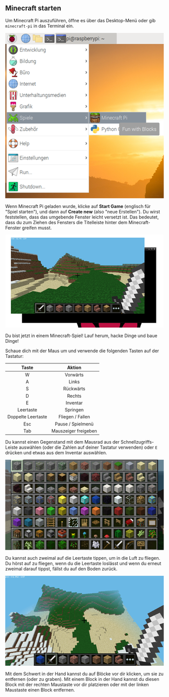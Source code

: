 ## Minecraft starten

Um Minecraft Pi auszuführen, öffne es über das Desktop-Menü oder gib `minecraft-pi` in das Terminal ein.

![](images/menu.png)

Wenn Minecraft Pi geladen wurde, klicke auf **Start Game** (englisch für "Spiel starten"), und dann auf **Create new** (also "neue Erstellen"). Du wirst feststellen, dass das umgebende Fenster leicht versetzt ist. Das bedeutet, dass du zum Ziehen des Fensters die Titelleiste hinter dem Minecraft-Fenster greifen musst.

![](images/mcpi-game.png)

Du bist jetzt in einem Minecraft-Spiel! Lauf herum, hacke Dinge und baue Dinge!

Schaue dich mit der Maus um und verwende die folgenden Tasten auf der Tastatur:

|       Taste        |        Aktion        |
|:------------------:|:--------------------:|
|         W          |       Vorwärts       |
|         A          |        Links         |
|         S          |      Rückwärts       |
|         D          |        Rechts        |
|         E          |       Inventar       |
|     Leertaste      |       Springen       |
| Doppelte Leertaste |   Fliegen / Fallen   |
|        Esc         |  Pause / Spielmenü   |
|        Tab         | Mauszeiger freigeben |

Du kannst einen Gegenstand mit dem Mausrad aus der Schnellzugriffs-Leiste auswählen (oder die Zahlen auf deiner Tastatur verwenden) oder `E` drücken und etwas aus dem Inventar auswählen.

![](images/mcpi-inventory.png)

Du kannst auch zweimal auf die Leertaste tippen, um in die Luft zu fliegen. Du hörst auf zu fliegen, wenn du die Leertaste loslässt und wenn du erneut zweimal darauf tippst, fällst du auf den Boden zurück.

![](images/mcpi-flying.png)

Mit dem Schwert in der Hand kannst du auf Blöcke vor dir klicken, um sie zu entfernen (oder zu graben). Mit einem Block in der Hand kannst du diesen Block mit der rechten Maustaste vor dir platzieren oder mit der linken Maustaste einen Block entfernen.